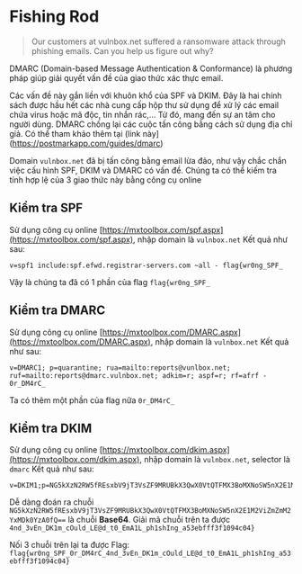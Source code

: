 # Fishing Rod
>Our customers at vulnbox.net suffered a ransomware attack through phishing emails. Can you help us figure out why?

DMARC (Domain-based Message Authentication & Conformance) là phương pháp giúp giải quyết vấn đề của giao thức xác thực email.

Các vấn đề này gắn liền với khuôn khổ của SPF và DKIM. Đây là hai chính sách được hầu hết các nhà cung cấp hộp thư sử dụng để xử lý các email chứa virus hoặc mã độc, tin nhắn rác,… Từ đó, mang đến sự an tâm cho người dùng. DMARC chống lại các cuộc tấn công bằng cách sử dụng địa chỉ giả. Có thể tham khảo thêm tại (link này](https://postmarkapp.com/guides/dmarc)

Domain `vulnbox.net` đã bị tấn công bằng email lừa đảo, như vậy chắc chắn việc cấu hình SPF, DKIM và DMARC có vấn đề.
Chúng ta có thể kiếm tra tính hợp lệ của 3 giao thức này bằng công cụ online

## Kiểm tra SPF
Sử dụng công cụ online [https://mxtoolbox.com/spf.aspx](https://mxtoolbox.com/spf.aspx), nhập domain là `vulnbox.net`
Kết quả như sau:
```
v=spf1 include:spf.efwd.registrar-servers.com ~all - flag{wr0ng_SPF_
```

Vậy là chúng ta đã có 1 phần của flag `flag{wr0ng_SPF_`

## Kiểm tra DMARC
Sử dụng công cụ online [https://mxtoolbox.com/DMARC.aspx](https://mxtoolbox.com/DMARC.aspx), nhập domain là `vulnbox.net`
Kết quả như sau:
```
v=DMARC1; p=quarantine; rua=mailto:reports@vunlbox.net; ruf=mailto:reports@dmarc.vulnbox.net; adkim=r; aspf=r; rf=afrf - 0r_DM4rC_
```
Ta có thêm một phần của flag nữa `0r_DM4rC_`

## Kiểm tra DKIM
Sử dụng công cụ online [https://mxtoolbox.com/dkim.aspx](https://mxtoolbox.com/dkim.aspx), nhập domain là `vulnbox.net`, selector là `dmarc`
Kết quả như sau:
```
v=DKIM1;p=NG5kXzN2RW5fREsxbV9jT3VsZF9MRUBkX3QwX0VtQTFMX3BoMXNoSW5nX2E1M2ViZmZmM2YxMDk0YzA0fQ==
```
Dễ dàng đoán ra chuỗi `NG5kXzN2RW5fREsxbV9jT3VsZF9MRUBkX3QwX0VtQTFMX3BoMXNoSW5nX2E1M2ViZmZmM2YxMDk0YzA0fQ==` là chuỗi **Base64**. Giải mã chuỗi trên ta được `4nd_3vEn_DK1m_cOuld_LE@d_t0_EmA1L_ph1shIng_a53ebfff3f1094c04}`

Nối 3 chuỗi trên lại ta được Flag: `flag{wr0ng_SPF_0r_DM4rC_4nd_3vEn_DK1m_cOuld_LE@d_t0_EmA1L_ph1shIng_a53ebfff3f1094c04}`